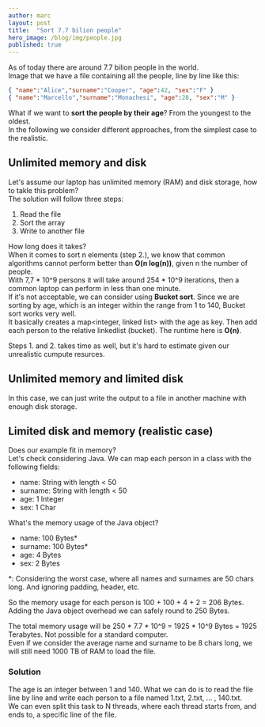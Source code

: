 ```yaml
---
author: marc
layout: post
title:  "Sort 7.7 bilion people"
hero_image: /blog/img/people.jpg
published: true
---
```


As of today there are around 7.7 bilion people in the world.  
Image that we have a file containing all the people, line by line like this:

```json
{ "name":"Alice","surname":"Cooper", "age":42, "sex":"F" }
{ "name":"Marcello","surname":"Monachesi", "age":28, "sex":"M" }
```
What if we want to **sort the people by their age**? From the youngest to the oldest.  
In the following we consider different approaches, from the simplest case to the realistic. 

## Unlimited memory and disk
Let's assume our laptop has unlimited memory (RAM) and disk storage, how to takle this problem?  
The solution will follow three steps:
1. Read the file
2. Sort the array
3. Write to another file

How long does it takes?  
When it comes to sort n elements (step 2.), we know that common algorithms cannot perform better than **O(n log(n))**, given n the number of people.  
With 7,7 * 10^9 persons it will take around 254 \* 10^9 iterations, then a common laptop can perform in less than one minute.  
If it's not acceptable, we can consider using **Bucket sort**. 
Since we are sorting by age, which is an integer within the range from 1 to 140, Bucket sort works very well.  
It basically creates a map<integer, linked list> with the age as key. Then add each person to the relative linkedlist (bucket). The runtime here is **O(n)**.  

Steps 1. and 2. takes time as well, but it's hard to estimate given our unrealistic cumpute resurces.

## Unlimited memory and limited disk
In this case, we can just write the output to a file in another machine with enough disk storage.

## Limited disk and memory (realistic case)

Does our example fit in memory?  
Let's check considering Java. We can map each person in a class with the following fields:
- name: String with length < 50
- surname: String with length < 50
- age: 1 Integer
- sex: 1 Char

What's the memory usage of the Java object?  
- name: 100 Bytes\*
- surname: 100 Bytes\*
- age: 4 Bytes
- sex: 2 Bytes

\*: Considering the worst case, where all names and surnames are 50 chars long. And ignoring padding, header, etc.  

So the memory usage for each person is 100 + 100 + 4 + 2 = 206 Bytes. Adding the Java object overhead we can safely round to 250 Bytes.

The total memory usage will be 250 \* 7.7 \* 10^9 = 1925 \* 10^9 Bytes = 1925 Terabytes. Not possible for a standard computer.  
Even if we consider the average name and surname to be 8 chars long, we will still need 1000 TB of RAM to load the file.

### Solution

The age is an integer between 1 and 140. What we can do is to read the file line by line and write each person to a file named 1.txt, 2.txt, ... , 140.txt.  
We can even split this task to N threads, where each thread starts from, and ends to, a specific line of the file.





